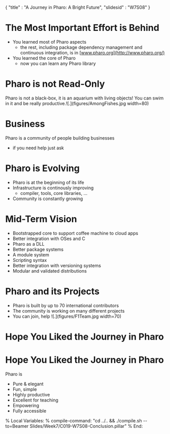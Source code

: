 {"title" : "A Journey in Pharo: A Bright Future","slidesid" : "W7S08"}# The Most Important Effort is Behind- You learned most of Pharo aspects  - the rest, including package dependency management and continuous integration, is in [www.pharo.org](http://www.pharo.org/)- You learned the core of Pharo  - now you can learn any Pharo library# Pharo is not Read-OnlyPharo is not a black-box, it is an aquarium with living objects!You can swim in it and be really productive.![.](figures/AmongFishes.jpg width=80)# BusinessPharo is a community of people building businesses- if you need help just ask# Pharo is Evolving- Pharo is at the beginning of its life- Infrastructure is continously improving  - compiler, tools, core libraries, ...- Community is constantly growing# Mid-Term Vision- Bootstrapped core to support coffee machine to cloud apps- Better integration with OSes and C- Pharo as a DLL- Better package systems- A module system- Scripting syntax- Better integration with versioning systems- Modular and validated distributions# Pharo and its Projects- Pharo is built by up to 70 international contributors- The community is working on many different projects- You can join, help![.](figures/F1Team.jpg width=70)# Hope You Liked the Journey in Pharo# Hope You Liked the Journey in PharoPharo is- Pure & elegant- Fun, simple- Highly productive- Excellent for teaching- Empowering- Fully accessible%  Local Variables:%  compile-command: "cd ../.. && ./compile.sh --to=Beamer Slides/Week7/C019-W7S08-Conclusion.pillar"%  End: